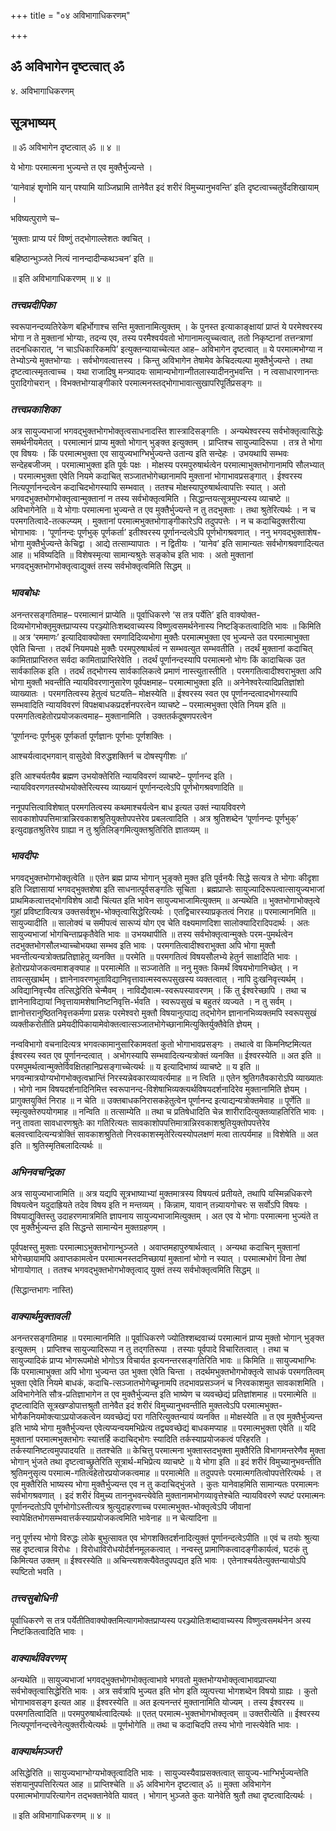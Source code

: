 +++
title = "०४ अविभागाधिकरणम्"

+++


## ॐ अविभागेन दृष्टत्वात् ॐ

४. अविभागाधिकरणम्

## **सूत्रभाष्यम्**

॥ ॐ अविभागेन दृष्टत्वात् ॐ ॥ ४ ॥

ये भोगाः परमात्मना भुज्यन्ते त एव मुक्तैर्भुज्यन्ते ।

‘यानेवाहं शृृणोमि यान् पश्यामि याञ्जिघ्रामि तानेवैत इदं शरीरं विमुच्यानुभवन्ति’ इति दृष्टत्वाच्चतुर्वेदशिखायाम् ।

भविष्यत्पुराणे च–

‘मुक्ताः प्राप्य परं विष्णुं तद्भोगाल्लेशतः क्वचित् ।

बहिष्ठान्भुञ्जते नित्यं नानन्दादीन्कथञ्चन’ इति ॥

॥ इति अविभागाधिकरणम् ॥ ४ ॥

### ***तत्त्वप्रदीपिका***

स्वरूपानन्दव्यतिरेकेण बहिर्भोगाश्च सन्ति मुक्तानामित्युक्तम् । के पुनस्त इत्याकाङ्क्षायां प्राप्तं ये परमेश्वरस्य भोगा न ते मुक्तानां भोग्याः, तदन्य एव, तस्य परमैश्वर्यवतो भोगानामत्युच्चत्वात्, ततो निकृष्टानां तत्तन्त्राणां तदनधिकारात्, ‘न चाऽधिकारिकमपि’ इत्युक्तन्यायाच्चेत्यत आह– अविभागेन दृष्टत्वात् ॥ ये परमात्मभोग्या न तेभ्योऽन्ये मुक्तभोग्याः । सर्वभोगवत्वात्तस्य । किन्तु अविभागेन तेषामेव केचिदत्यल्पा मुक्तैर्भुज्यन्ते । तथा दृष्टत्वात्स्मृतत्वाच्च । यथा राजादिषु मन्त्र्यादयः सामान्यभोगान्गीतलास्यादीननुभवन्ति । न त्वसाधारणानन्तः पुरादिगोचरान् । विभक्तभोग्याङ्गीकारे परमात्मनस्तद्भोगाभावात्सुखापरिपूर्तिप्रसङ्गः ॥

### ***तत्त्वप्रकाशिका***

अत्र सायुज्यभाजां भगवद्भुक्तभोगभोक्तृत्वसाधनादस्ति शास्त्रादिसङ्गतिः । अन्यथेश्वरस्य सर्वभोक्तृत्वासिद्धेः समर्थनीयमेतत् । परमात्मानं प्राप्य मुक्तो भोगान् भुङ्क्त इत्युक्तम् । प्राप्तिश्च सायुज्यादिरूपा । तत्र ते भोगा एव विषयः । किं परमात्मभुक्ता एव सायुज्यभाग्भिर्भुज्यन्ते उतान्य इति सन्देहः । उभयथापि सम्भवः सन्देहबजीजम् । परमात्माभुक्ता इति पूर्वः पक्षः । मोक्षस्य परमपुरुषार्थत्वेन परमात्माभुक्तभोगानामपि सौलभ्यात् । परमात्मभुक्ता एवेति नियमे कदाचित् सञ्जातभोगेच्छानामपि मुक्तानां भोगाभावप्रसङ्गात् । ईश्वरस्य नित्यपूर्णानन्दत्वेन कदाचिदभोगस्यापि सम्भवात् । ततश्च मोक्षस्यापुरुषार्थत्वापत्तिः स्यात् । अतो भगवदभुक्तभोगभोक्तृत्वान्मुक्तानां न तस्य सर्वभोक्तृत्वमिति । सिद्धान्तयत्सूत्रमुपन्यस्य व्याचष्टे ॥ अविभागेनेति ॥ ये भोगाः परमात्मना भुज्यन्ते त एव मुक्तैर्भुज्यन्ते न तु तदभुक्ताः । तथा श्रुतेरित्यर्थः । न च परमगतित्वादे-तत्कल्प्यम् । मुक्तानां परमात्मभुक्तभोगाङ्गीकारेऽपि तदुपपत्तेः । न च कदाचिदुक्तरीत्या भोगाभावः । ‘पूर्णानन्दः पूर्णभुक् पूर्णकर्ता’ इतीश्वरस्य पूर्णानन्दत्वेऽपि पूर्णभोगश्रवणात् । ननु भगवद्भुक्ताशेष-भोगा मुक्तैर्भुज्यन्ते केचिद्वा । आद्ये तत्साम्यापातः । न द्वितीयः । ‘यानेव’ इति सामान्यतः सर्वभोगश्रवणादित्यत आह ॥ भविष्यदिति ॥ विशेषस्मृत्या सामान्यश्रुतेः सङ्कोच इति भावः । अतो मुक्तानां भगवद्भुक्तभोगभोक्तृत्वाद्युक्तं तस्य सर्वभोक्तृत्वमिति सिद्धम् ॥

### ***भावबोधः***

अनन्तरसङ्गतिमाह– परमात्मानं प्राप्येति ॥ पूर्वाधिकरणे ‘स तत्र पर्येति’ इति वाक्योक्त-दिव्यभोगभोक्तृमुक्तप्राप्यस्य परञ्ज्योतिःशब्दवाच्यस्य विष्णुत्वसमर्थनेनास्य निष्टङ्कितत्वादिति भावः ॥ किमिति ॥ अत्र ‘रममाणः’ इत्यादिवाक्योक्ता रमणादिदिव्यभोगा मुक्तैः परमात्मभुक्ता एव भुज्यन्ते उत परमात्माभुक्ता एवेति चिन्ता । तदर्थं नियमपक्षे मुक्तैः परमपुरुषार्थत्वं न सम्भवत्युत सम्भवतीति । तदर्थं मुक्तानां कदाचित् कामिताप्राप्तिरुत सर्वदा कामिताप्राप्तिरेवेति । तदर्थं पूर्णानन्दस्यापि परमात्मनो भोगः किं कादाचित्क उत सार्वकालिक इति । तदर्थं तद्भोगस्य सार्वकालिकत्वे प्रमाणं नास्त्युतास्तीति । परमगतित्वादीश्वराभुक्ता अपि भोगा मुक्तौ भवन्तीति न्यायविवरणानुसारेण पूर्वपक्षमाह– परमात्माभुक्ता इति ॥ अनेनेश्वरेत्यादिप्रतिज्ञांशो व्याख्यातः । परमगतित्वस्य हेतुत्वं घटयति– मोक्षस्येति ॥ ईश्वरस्य स्वत एव पूर्णानन्दत्वादभोगस्यापि सम्भवादिति न्यायविवरणं विपक्षबाधकप्रदर्शनपरत्वेन व्याचष्टे – परमात्मभुक्ता एवेति नियम इति ॥ परमगतित्वहेतोरप्रयोजकत्वमाह– मुक्तानामिति । उक्ततर्कदूषणपरत्वेन

‘पूर्णानन्दः पूर्णभुक् पूर्णकर्ता पूर्णज्ञानः पूर्णभाः पूर्णशक्तिः ।

आश्चर्यत्वाद्भगवान् वासुदेवो विरुद्धशक्तिर्न च दोषस्पृगीशः ॥’

इति आश्चर्यतयैव ब्रह्मण उभयोक्तेरिति न्यायविवरणं व्याचष्टे– पूर्णानन्द इति । न्यायविवरणगतस्योभयोक्तेरित्यस्य व्याख्यानं पूर्णानन्दत्वेऽपि पूर्णभोगश्रवणादिति ॥

ननूपपत्तित्वाविशेषात् परमगतित्वस्य कथमाश्चर्यत्वेन बाध इत्यत उक्तं न्यायविवरणे सावकाशोपपत्तिमात्रान्निरवकाशश्रुतियुक्तोपपत्तेरेव प्रबलत्वादिति । अत्र श्रुतिशब्देन ‘पूर्णानन्दः पूर्णभुक्’ इत्युदाहृतश्रुतिरेव ग्राह्या न तु श्रुतिलिङ्गमित्युक्तश्रुतिरिति ज्ञातव्यम् ॥

### ***भावदीपः***

भगवद्भुक्तभोगभोक्तृत्वेति ॥ एतेन ब्रह्म प्राप्य भोगान् भुङ्क्ते मुक्त इति पूर्वनयैः सिद्धे सत्यत्र ते भोगाः कीदृशा इति जिज्ञासायां भगवद्भुक्तशेषा इति साधनात्पूर्वसङ्गतिः सूचिता । ब्रह्मप्राप्तेः सायुज्यादिरूपत्वात्सायुज्यभाजां प्राथमिकत्वात्तद्भोगविशेष आदौ चिंत्यत इति भावेन सायुज्यभाजामित्युक्तम् ॥ अन्यथेति ॥ भुक्तभोगाभोक्तृत्वे गुहां प्रविष्टावित्यत्र उक्तसर्वशुभ-भोक्तृत्वासिद्धेरित्यर्थः । एतद्विचारस्याप्रकृतत्वं निराह ॥ परमात्मानमिति ॥ सायुज्यादीति ॥ सालोक्यं च समीपत्वं सारूप्यं योग एव चेति वक्ष्यमाणदिशा सालोक्यादिरादिपदार्थः । अतः सायुज्यभाजां भोगचिन्ताप्रकृतैवेति भावः ॥ उभयथापीति ॥ तस्य सर्वभोक्तृत्वान्मुक्तेः परम-पुमर्थत्वेन तदभुक्तभोगसौलभ्याच्चोभयथा सम्भव इति भावः । परमगतित्वादीश्वराभुक्ता अपि भोगा मुक्तौ भवन्तीत्यन्यत्रोक्तप्रतिज्ञाहेतू व्यनक्ति ॥ परमेति ॥ परमगतित्वं विषयसौलभ्ये हेतुर्न साक्षादिति भावः । हेतोरप्रयोजकत्वमाशङ्क्याह ॥ परमात्मेति ॥ सञ्जातेति ॥ ननु मुक्तः किमर्थं विषयभोगानिच्छेत् । न तावत्सुखार्थम् । ज्ञानेनावरणभूताविद्यानिवृत्तावात्मस्वरूपसुखस्य व्यक्तत्वात् । नापि दुःखनिवृत्त्यर्थम् । अविद्यानिवृत्त्यैव तत्सिद्धेरिति चेन्मैवम् । नाविद्यैवात्म-स्वरूपस्यावरणम् । किं तु ईश्वरेच्छापि । तथा च ज्ञानेनाविद्यायां निवृत्तायामशेषानिष्टनिवृत्ति-र्भवति । स्वरूपसुखं च बहुतरं व्यज्यते । न तु सर्वम् । ज्ञानोत्तरानुष्ठितनिवृत्तकर्मणा प्रसन्नः परमेश्वरो मुक्तौ विषयानुत्पाद्य तद्भोगेन ज्ञानानभिव्यक्तमपि स्वरूपसुखं व्यक्तीकरोतीति प्रमेयदीपिकायामेवोक्तत्वात्सञ्जातभोगेच्छानामित्युक्तिर्युक्तैवेति ज्ञेयम् ।

नन्वविभागो वचनादित्यत्र भगवत्कामानुसारिकामवतां कुतो भोगाभावप्रसङ्गः । तथात्वे वा किमनिष्टमित्यत ईश्वरस्य स्वत एव पूर्णानन्दत्वात् । अभोगस्यापि सम्भवादित्यन्यत्रोक्तं व्यनक्ति ॥ ईश्वरस्येति ॥ अत इति ॥ परमपुमर्थत्वान्मुक्तेर्विवक्षितहानिप्रसङ्गाच्चेत्यर्थः ॥ य इत्यादिभाष्यं व्याचष्टे ॥ य इति ॥ भगवन्मात्रयोग्यभोगभोक्तृत्वभ्रान्तिं निरस्यन्नेवकारव्यावर्त्यमाह ॥ न त्विति ॥ एतेन श्रुतिगतैवकारोऽपि व्याख्यातः । भोगो नाम विषयदर्शनादिनिमित्त स्वरूपानन्द-विशेषाभिव्यक्त्यर्थविषयदर्शनादिरेव मुक्तानामिति ज्ञेयम् । प्रागुक्तयुक्तिं निराह ॥ न चेति ॥ उक्तबाधकनिरासकहेतुत्वेन पूर्णानन्द इत्याद्यन्यत्रोक्तमेवाह ॥ पूर्णेति ॥ स्मृत्युक्तेरुपयोगमाह ॥ नन्विति ॥ तत्साम्येति ॥ तथा च प्रतिषेधादिति चेन्न शारीरादित्युक्तव्याहतिरिति भावः । ननु तावता सावधारणश्रुतेः का गतिरित्यतः सावकाशोपपत्तिमात्रान्निरवकाशश्रुतियुक्तोपपत्तेरेव बलवत्त्वादित्यन्यत्रोक्तिं सावकाशश्रुतितो निरवकाशस्मृतेरित्यस्योपलक्षणं मत्वा तात्पर्यमाह ॥ विशेषेति ॥ अत इति ॥ श्रुतिस्मृतिबलादित्यर्थः ॥

### ***अभिनवचन्द्रिका***

अत्र सायुज्यभाजामिति ॥ अत्र यद्यपि सूत्रभाष्याभ्यां मुक्तमात्रस्य विषयत्वं प्रतीयते, तथापि यस्मिन्नधिकरणे विषयत्वेन यदुदाह्रियते तदेव विषय इति न मन्तव्यम् । किन्नाम, यावान् तन्न्यायगोचरः स सर्वोऽपि विषयः । विषयाद्युक्तिस्तु उदाहरणमात्रमिति ज्ञापनाय सायुज्यभाजामित्युक्तम् । अत एव ये भोगाः परमात्मना भुज्यंते त एव मुक्तैर्भुज्यन्त इति सिद्धन्ते सामान्येन मुक्तग्रहणम् ।

पूर्वपक्षस्तु मुक्ताः परमात्माऽभुक्तभोगान्भुञ्जते । अवाप्तमहापुरुषार्थत्वात् । अन्यथा कदाचिन् मुक्तानां भोगेच्छायामपि अवाप्तकामत्वेन परमात्मनस्तदनिच्छायां मुक्तानां भोगो न स्यात् । परमात्मभोगं विना तेषां भोगायोगात् । ततश्च भगवद्भुक्तभोगभोक्तृत्वाद् युक्तं तस्य सर्वभोक्तृत्वमिति सिद्धम् ॥

(सिद्धान्तभागः नास्ति)

### ***वाक्यार्थमुक्तावली***

अनन्तरसङ्गतिमाह ॥ परमात्मानमिति ॥ पूर्वाधिकरणे ज्योतिश्शब्दवाच्यं परमात्मानं प्राप्य मुक्तो भोगान् भुङ्क्त इत्युक्तम् । प्राप्तिश्च सायुज्यादिरूपा न तु तद्गतिरूपा । तस्याः पूर्वपादे विचारितत्वात् । तथा च सायुज्यादिकं प्राप्य भोगरूपमोक्षे भोगोऽत्र विचार्यत इत्यनन्तरसङ्गतिरिति भावः ॥ किमिति ॥ सायुज्यभाग्भिः किं परमात्माभुक्ता अपि भोगा भुज्यन्त उत भुक्ता एवेति चिन्ता । तदर्थमभुक्तभोगभोक्तृत्वे साधकं परमगतित्वम् भुक्ता एवेति नियमे बाधकं, कदाचि-त्सञ्जातभोगेच्छूनामपि तदभावप्रसञ्जनं च निरवकाशमुत सावकाशमिति । अविभागेनेति सौत्र-प्रतिज्ञाभागेन त एव मुक्तैर्भुज्यन्त इति भाष्येण च व्यवच्छेद्यं प्रतिज्ञांशमाह ॥ परमात्मेति ॥ दृष्टत्वादिति सूत्रखण्डोपात्तश्रुतौ तानेवैत इदं शरीरं विमुच्यानुभवन्तीति मुक्तत्वेऽपि परमात्मभुक्त-भोगैकनियमोक्त्याऽप्रयोजकत्वेन व्यवच्छेद्यं परा गतिरित्युक्तन्यायं व्यनक्ति ॥ मोक्षस्येति ॥ त एव मुक्तैर्भुज्यन्त इति भाष्ये भोगा मुक्तैर्भुज्यन्त एवेत्यप्यन्वयमभिप्रेत्य तद्व्यवच्छेद्यं बाधकमप्याह ॥ परमात्मभुक्ता एवेति ॥ यदि मुक्तानां परमात्मभुक्तभोगः स्यात्तर्हि कदाचिद्भोगः स्यादिति तर्कस्याप्रयोजकत्वं परिहरति । तर्कस्यानिष्टत्वमुपपादयति ॥ ततश्चेति ॥ केचित्तु परमात्मना भुक्तास्तदभुक्ता मुक्तैरिति विभागमन्तरेणैव मुक्ता भोगान् भुंजते तथा दृष्टत्वाच्छ्रुतेरिति सूत्रार्थ-मभिप्रेत्य व्याचष्टे ॥ ये भोगा इति ॥ इदं शरीरं विमुच्यानुभवन्तीति श्रुतिमनुसृत्य परमात्म-गतित्वहेतोरप्रयोजकत्वमाह ॥ परमात्मेति ॥ तदुपपत्तेः परमात्मगतित्वोपपत्तेरित्यर्थः । त एव मुक्तैरिति भाष्यस्य भोगा मुक्तैर्भुज्यन्त एव न तु कदाचिद्भुंजते । कुतः यानेवाहमिति सामान्यतः परमात्मनः सर्वभोगश्रवणात् । इदं शरीरं विमुच्य ताननुभवन्त्येवेति मुक्तानामभोगव्यावृत्तेश्चेति न्यायविवरणे स्पष्टं परमात्मनः पूर्णानन्दतोऽपि पूर्णभोगोऽस्तीत्यत्र श्रुत्युदाहरणाच्च परमात्मभुक्त-भोक्तृत्वेऽपि जीवानां स्वापेक्षितभोगसम्भवात्तर्कस्याप्रयोजकत्वमिति भावेनाह ॥ न चेत्यादिना ॥

ननु पूर्णस्य भोगो विरुद्धः लोके बुभुत्सावत एव भोगशक्तिदर्शनादित्युक्तं पूर्णानन्दत्वेऽपीति ॥ एवं च तयोः श्रुत्या सह दृष्टत्वान्न विरोधः । विरोधाविरोधयोर्दर्शनमूलकत्वात् । नन्वस्तु प्रामाणिकत्वादङ्गीकार्यत्वं, घटकं तु किमित्यत उक्तम् ॥ ईश्वरस्येति ॥ अचिन्त्यशक्त्यैवेतदुपपद्यत इति भावः । एतेनाश्चर्यतेत्युक्तन्यायोऽपि स्पष्टितो भवति ।

### ***तत्त्वसुबोधिनी***

पूर्वाधिकरणे स तत्र पर्येतीतिवाक्योक्तमित्यागमोक्तप्राप्यस्य परञ्ज्योतिःशब्दावाच्यस्य विष्णुत्वसमर्थनेन अस्य निष्टंकितत्वादिति भावः ।

### ***वाक्यार्थविवरणम्***

अन्यथेति ॥ सायुज्यभाजां भगवद्भुक्तभोगभोक्तृत्वाभावे भगवतो मुक्तभोग्यभोक्तृत्वाभावप्राप्त्या सर्वभोक्तृत्वासिद्धेरिति भावः । अत्र सर्वत्रापि भुज्यत इति भोग इति व्युत्पत्त्या भोगशब्देन विषयो ग्राह्यः । कुतो भोगाभावसङ्ग इत्यत आह ॥ ईश्वरस्येति ॥ अत इत्यनन्तरं मुक्तानामिति योज्यम् । तस्य ईश्वरस्य ॥ परमगतित्वादिति ॥ परमपुरुषार्थत्वादित्यर्थः ॥ एतत् परमात्म-भुक्तभोगभोक्तृत्वम् ॥ उक्तरीत्येति ॥ ईश्वरस्य नित्यपूर्णानन्दत्त्वेनेत्युक्तरीत्येत्यर्थः ॥ पूर्णभोगेति ॥ तथा च कदाचिदपि तस्य भोगो नास्त्येवेति भावः ।

### ***वाक्यार्थमञ्जरी***

असिद्धेरिति ॥ सायुज्यभाग्भोग्यभोक्तृत्वादिति भावः । सायुज्यस्यैवाप्रसक्तत्वात् सायुज्य-भाग्भिर्भुज्यन्तेति संशयानुपपत्तिरित्यत आह ॥ प्राप्तिश्चेति ॥ ॐ अविभागेन दृष्टत्वात् ॐ ॥ मुक्ता अविभागेन परमात्मभोगापरित्यागेन तद्भक्तानेवेति यावत् । भोगान् भुञ्जते कुतः यानेवेति श्रुतौ तथा दृष्टत्वादित्यर्थः ।

॥ इति अविभागाधिकरणम् ॥ ४ ॥

